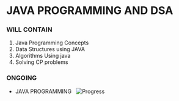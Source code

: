 # JAVA PROGRAMMING AND DSA

### WILL CONTAIN
1. Java Programming Concepts
2. Data Structures using JAVA
3. Algorithms Using java 
4. Solving CP problems

### ONGOING
- JAVA PROGRAMMING &nbsp; ![Progress](https://progress-bar.dev/71/)